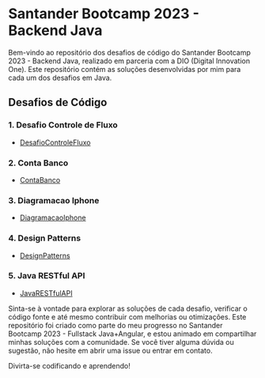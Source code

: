 # Santander Bootcamp 2023 - Backend Java

Bem-vindo ao repositório dos desafios de código do Santander Bootcamp 2023 - Backend Java, realizado em parceria com a DIO (Digital Innovation One). Este repositório contém as soluções desenvolvidas por mim para cada um dos desafios em Java.

## Desafios de Código

### 1. **Desafio Controle de Fluxo**
   - [DesafioControleFluxo](https://github.com/pabloviniciustbbt/SantanderBootcamp2023_BackendJava/tree/main/DesafioControleFluxo)

### 2. **Conta Banco**
   - [ContaBanco](https://github.com/pabloviniciustbbt/SantanderBootcamp2023_BackendJava/tree/main/ContaBanco)

### 3. **Diagramacao Iphone**
   - [DiagramacaoIphone](https://github.com/pabloviniciustbbt/SantanderBootcamp2023_BackendJava/tree/main/DiagramacaoIphone)

### 4. **Design Patterns**
   - [DesignPatterns](https://github.com/pabloviniciustbbt/SantanderBootcamp2023_BackendJava/tree/main/DesignPatterns)

### 5. **Java RESTful API**
   - [JavaRESTfulAPI](https://github.com/pabloviniciustbbt/SantanderBootcamp2023_BackendJava/tree/main/JavaRESTfulAPI)

 Sinta-se à vontade para explorar as soluções de cada desafio, verificar o código fonte e até mesmo contribuir com melhorias ou otimizações. Este repositório foi criado como parte do meu progresso no Santander Bootcamp 2023 - Fullstack Java+Angular, e estou animado em compartilhar minhas soluções com a comunidade. Se você tiver alguma dúvida ou sugestão, não hesite em abrir uma issue ou entrar em contato.

Divirta-se codificando e aprendendo!

  
